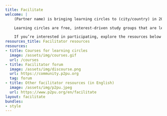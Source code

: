 ```yaml
---
title: Facilitate
welcome: |
    (Partner name) is bringing learning circles to (city/country) in 2020! 

    Learning circles are free, interest-driven study groups that are led by a facilitator. The facilitator does not have to be an expert in the subject, so with a little practice and training, anybody can facilitate.

    If you’re interested in participating, explore the resources below and contact us to get involved!
resources_title: Facilitator resources
resources:
- title: Courses for learning circles
  image: /assets/img/courses.gif
  url: /courses
- title: Facilitator forum
  image: /assets/img/discourse.png
  url: https://community.p2pu.org
  tag: forum
- title: Other facilitator resources (in English)
  image: /assets/img/p2pu.jpeg
  url: https://www.p2pu.org/en/facilitate
layout: facilitate
bundles:
- style
---
```

